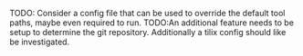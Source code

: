 TODO: Consider a config file that can be used to override the default tool paths, maybe even required to run.
TODO:An additional feature needs to be setup to determine the git repository.
Additionally a tilix config should like be investigated.
